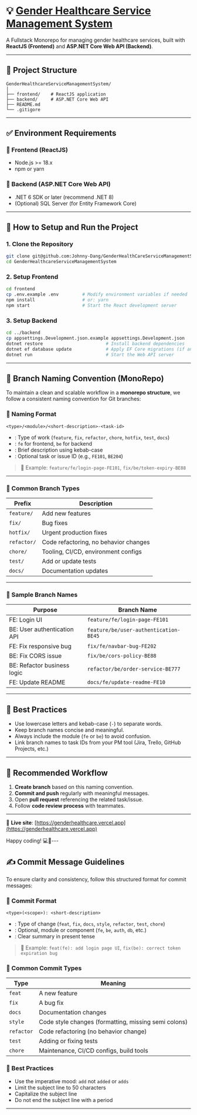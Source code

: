 # 💡 [Gender Healthcare Service Management System](https://genderhealthcare.vercel.app/)

A Fullstack Monorepo for managing gender healthcare services, built with **ReactJS (Frontend)** and **ASP.NET Core Web API (Backend)**.

---

## 📁 Project Structure

```
GenderHealthcareServiceManagementSystem/
│
├── frontend/    # ReactJS application
├── backend/     # ASP.NET Core Web API
├── README.md
└── .gitigore
```

---

## ✅ Environment Requirements

### 🔷 Frontend (ReactJS)

- Node.js >= 18.x
- npm or yarn

### 🔶 Backend (ASP.NET Core Web API)

- .NET 6 SDK or later (recommend .NET 8)
- (Optional) SQL Server (for Entity Framework Core)

---

## 🚀 How to Setup and Run the Project

### 1. Clone the Repository

```bash
git clone git@github.com:Johnny-Dang/GenderHealthCareServiceManagementSystem.git
cd GenderHealthcareServiceManagementSystem
```

### 2. Setup Frontend

```bash
cd frontend
cp .env.example .env         # Modify environment variables if needed
npm install                  # or: yarn
npm start                    # Start the React development server
```

### 3. Setup Backend

```bash
cd ../backend
cp appsettings.Development.json.example appsettings.Development.json
dotnet restore                        # Install backend dependencies
dotnet ef database update             # Apply EF Core migrations (if any)
dotnet run                            # Start the Web API server
```

---

## 🌿 Branch Naming Convention (MonoRepo)

To maintain a clean and scalable workflow in a **monorepo structure**, we follow a consistent naming convention for Git branches:

### 🔧 Naming Format

```
<type>/<module>/<short-description>-<task-id>
```

- **<type>**: Type of work (`feature`, `fix`, `refactor`, `chore`, `hotfix`, `test`, `docs`)
- **<module>**: `fe` for frontend, `be` for backend
- **<short-description>**: Brief description using kebab-case
- **<task-id>**: Optional task or issue ID (e.g., `FE101`, `BE204`)

> 🔹 Example: `feature/fe/login-page-FE101`, `fix/be/token-expiry-BE88`

---

### 📁 Common Branch Types

| Prefix      | Description                           |
| ----------- | ------------------------------------- |
| `feature/`  | Add new features                      |
| `fix/`      | Bug fixes                             |
| `hotfix/`   | Urgent production fixes               |
| `refactor/` | Code refactoring, no behavior changes |
| `chore/`    | Tooling, CI/CD, environment configs   |
| `test/`     | Add or update tests                   |
| `docs/`     | Documentation updates                 |

---

### 🧭 Sample Branch Names

| Purpose                     | Branch Name                           |
| --------------------------- | ------------------------------------- |
| FE: Login UI                | `feature/fe/login-page-FE101`         |
| BE: User authentication API | `feature/be/user-authentication-BE45` |
| FE: Fix responsive bug      | `fix/fe/navbar-bug-FE202`             |
| BE: Fix CORS issue          | `fix/be/cors-policy-BE88`             |
| BE: Refactor business logic | `refactor/be/order-service-BE777`     |
| FE: Update README           | `docs/fe/update-readme-FE10`          |

---

## 📌 Best Practices

- Use lowercase letters and kebab-case (`-`) to separate words.
- Keep branch names concise and meaningful.
- Always include the module (`fe` or `be`) to avoid confusion.
- Link branch names to task IDs from your PM tool (Jira, Trello, GitHub Projects, etc.)

---

## 📣 Recommended Workflow

1. **Create branch** based on this naming convention.
2. **Commit and push** regularly with meaningful messages.
3. Open **pull request** referencing the related task/issue.
4. Follow **code review process** with teammates.

---

🔗 **Live site**: [https://genderhealthcare.vercel.app](https://genderhealthcare.vercel.app)

Happy coding! 💻💙---

## ✍️ Commit Message Guidelines

To ensure clarity and consistency, follow this structured format for commit messages:

### 🔧 Commit Format

```
<type>(<scope>): <short-description>
```

- **<type>**: Type of change (`feat`, `fix`, `docs`, `style`, `refactor`, `test`, `chore`)
- **<scope>**: Optional, module or component (`fe`, `be`, `auth`, `db`, etc.)
- **<short-description>**: Clear summary in present tense

> 🔹 Example: `feat(fe): add login page UI`, `fix(be): correct token expiration bug`

### 📁 Common Commit Types

| Type       | Meaning                                              |
| ---------- | ---------------------------------------------------- |
| `feat`     | A new feature                                        |
| `fix`      | A bug fix                                            |
| `docs`     | Documentation changes                                |
| `style`    | Code style changes (formatting, missing semi colons) |
| `refactor` | Code refactoring (no behavior change)                |
| `test`     | Adding or fixing tests                               |
| `chore`    | Maintenance, CI/CD configs, build tools              |

### 📌 Best Practices

- Use the imperative mood: `add` not `added` or `adds`
- Limit the subject line to 50 characters
- Capitalize the subject line
- Do not end the subject line with a period

---
